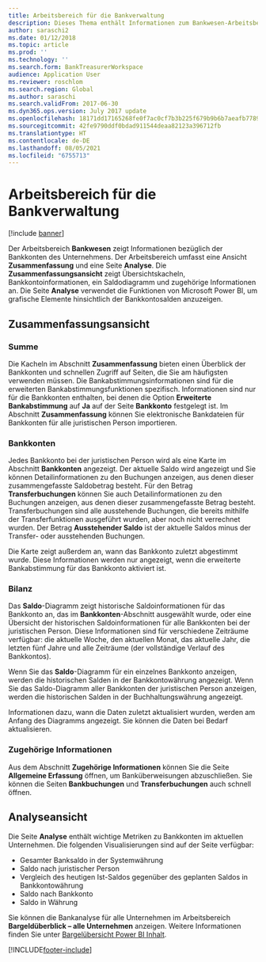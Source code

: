 ```yaml
---
title: Arbeitsbereich für die Bankverwaltung
description: Dieses Thema enthält Informationen zum Bankwesen-Arbeitsbereich. Der Arbeitsbereich zeigt Informationen hinsichtlich der Bankkonten des Unternehmens und enthält eine Zusammenfassungsansicht und eine Analyseseite. Die Zusammenfassungsansicht zeigt Übersichtskacheln, Bankkontoinformationen, ein Saldodiagramm und zugehörige Informationen an. Die Analyseseite verwendet die Funktionen von Microsoft Power BI, um grafische Elemente hinsichtlich der Bankkontosalden anzuzeigen.
author: saraschi2
ms.date: 01/12/2018
ms.topic: article
ms.prod: ''
ms.technology: ''
ms.search.form: BankTreasurerWorkspace
audience: Application User
ms.reviewer: roschlom
ms.search.region: Global
ms.author: saraschi
ms.search.validFrom: 2017-06-30
ms.dyn365.ops.version: July 2017 update
ms.openlocfilehash: 18171dd17165268fe0f7ac0cf7b3b225f679b9b6b7aeafb7789e837059cf5d79
ms.sourcegitcommit: 42fe9790ddf0bdad911544deaa82123a396712fb
ms.translationtype: HT
ms.contentlocale: de-DE
ms.lasthandoff: 08/05/2021
ms.locfileid: "6755713"
---
```

# <a name="bank-management-workspace"></a>Arbeitsbereich für die Bankverwaltung

[!include [banner](../includes/banner.md)]

Der Arbeitsbereich **Bankwesen** zeigt Informationen bezüglich der Bankkonten des Unternehmens. Der Arbeitsbereich umfasst eine Ansicht **Zusammenfassung** und eine Seite **Analyse**. Die **Zusammenfassungsansicht** zeigt Übersichtskacheln, Bankkontoinformationen, ein Saldodiagramm und zugehörige Informationen an. Die Seite **Analyse** verwendet die Funktionen von Microsoft Power BI, um grafische Elemente hinsichtlich der Bankkontosalden anzuzeigen.

## <a name="summary-view"></a>Zusammenfassungsansicht

### <a name="summary"></a>Summe

Die Kacheln im Abschnitt **Zusammenfassung** bieten einen Überblick der Bankkonten und schnellen Zugriff auf Seiten, die Sie am häufigsten verwenden müssen. Die Bankabstimmungsinformationen sind für die erweiterten Bankabstimmungsfunktionen spezifisch. Informationen sind nur für die Bankkonten enthalten, bei denen die Option **Erweiterte Bankabstimmung** auf **Ja** auf der Seite **Bankkonto** festgelegt ist. Im Abschnitt **Zusammenfassung** können Sie elektronische Bankdateien für Bankkonten für alle juristischen Person importieren.

### <a name="bank-accounts"></a>Bankkonten

Jedes Bankkonto bei der juristischen Person wird als eine Karte im Abschnitt **Bankkonten** angezeigt. Der aktuelle Saldo wird angezeigt und Sie können Detailinformationen zu den Buchungen anzeigen, aus denen dieser zusammengefasste Saldobetrag besteht. Für den Betrag **Transferbuchungen** können Sie auch Detailinformationen zu den Buchungen anzeigen, aus denen dieser zusammengefasste Betrag besteht. Transferbuchungen sind alle ausstehende Buchungen, die bereits mithilfe der Transferfunktionen ausgeführt wurden, aber noch nicht verrechnet wurden. Der Betrag **Ausstehender Saldo** ist der aktuelle Saldos minus der Transfer- oder ausstehenden Buchungen.

Die Karte zeigt außerdem an, wann das Bankkonto zuletzt abgestimmt wurde. Diese Informationen werden nur angezeigt, wenn die erweiterte Bankabstimmung für das Bankkonto aktiviert ist.

### <a name="balance"></a>Bilanz

Das **Saldo**-Diagramm zeigt historische Saldoinformationen für das Bankkonto an, das im **Bankkonten**-Abschnitt ausgewählt wurde, oder eine Übersicht der historischen Saldoinformationen für alle Bankkonten bei der juristischen Person. Diese Informationen sind für verschiedene Zeiträume verfügbar: die aktuelle Woche, den aktuellen Monat, das aktuelle Jahr, die letzten fünf Jahre und alle Zeiträume (der vollständige Verlauf des Bankkontos). 

Wenn Sie das **Saldo**-Diagramm für ein einzelnes Bankkonto anzeigen, werden die historischen Salden in der Bankkontowährung angezeigt. Wenn Sie das Saldo-Diagramm aller Bankkonten der juristischen Person anzeigen, werden die historischen Salden in der Buchhaltungswährung angezeigt.

Informationen dazu, wann die Daten zuletzt aktualisiert wurden, werden am Anfang des Diagramms angezeigt. Sie können die Daten bei Bedarf aktualisieren.

### <a name="related-information"></a>Zugehörige Informationen

Aus dem Abschnitt **Zugehörige Informationen** können Sie die Seite **Allgemeine Erfassung** öffnen, um Banküberweisungen abzuschließen. Sie können die Seiten **Bankbuchungen** und **Transferbuchungen** auch schnell öffnen.

## <a name="analytics-view"></a>Analyseansicht

Die Seite **Analyse** enthält wichtige Metriken zu Bankkonten im aktuellen Unternehmen. Die folgenden Visualisierungen sind auf der Seite verfügbar:

-   Gesamter Banksaldo in der Systemwährung
-   Saldo nach juristischer Person
-   Vergleich des heutigen Ist-Saldos gegenüber des geplanten Saldos in Bankkontowährung
-   Saldo nach Bankkonto
-   Saldo in Währung

Sie können die Bankanalyse für alle Unternehmen im Arbeitsbereich **Bargeldüberblick – alle Unternehmen** anzeigen. Weitere Informationen finden Sie unter [Bargelübersicht Power BI Inhalt](Cash-Overview-Power-BI-content.md).


[!INCLUDE[footer-include](../../includes/footer-banner.md)]